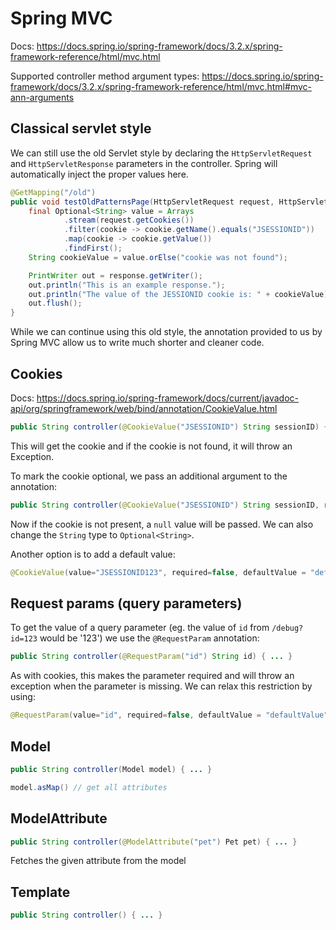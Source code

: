 # Spring MVC

Docs: https://docs.spring.io/spring-framework/docs/3.2.x/spring-framework-reference/html/mvc.html

Supported controller method argument types: https://docs.spring.io/spring-framework/docs/3.2.x/spring-framework-reference/html/mvc.html#mvc-ann-arguments

## Classical servlet style

We can still use the old Servlet style by declaring the `HttpServletRequest` and `HttpServletResponse` parameters in the controller. Spring will automatically inject the proper values here.

```java
@GetMapping("/old")
public void testOldPatternsPage(HttpServletRequest request, HttpServletResponse response) throws IOException {
    final Optional<String> value = Arrays
            .stream(request.getCookies())
            .filter(cookie -> cookie.getName().equals("JSESSIONID"))
            .map(cookie -> cookie.getValue())
            .findFirst();
    String cookieValue = value.orElse("cookie was not found");

    PrintWriter out = response.getWriter();
    out.println("This is an example response.");
    out.println("The value of the JESSIONID cookie is: " + cookieValue);
    out.flush();
}
```

While we can continue using this old style, the annotation provided to us by Spring MVC allow us to write much shorter and cleaner code.

## Cookies

Docs: https://docs.spring.io/spring-framework/docs/current/javadoc-api/org/springframework/web/bind/annotation/CookieValue.html


```java
public String controller(@CookieValue("JSESSIONID") String sessionID) { ... }
```

This will get the cookie and if the cookie is not found, it will throw an Exception.

To mark the cookie optional, we pass an additional argument to the annotation:

```java
public String controller(@CookieValue("JSESSIONID") String sessionID, required=false) { ... }
```

Now if the cookie is not present, a `null` value will be passed. We can also change the `String` type to `Optional<String>`.

Another option is to add a default value:
```java
@CookieValue(value="JSESSIONID123", required=false, defaultValue = "defaultValue") String sessionID) {
```

## Request params (query parameters)

To get the value of a query parameter (eg. the value of `id` from `/debug?id=123` would be '123') we use the `@RequestParam` annotation:

```java
public String controller(@RequestParam("id") String id) { ... }
```
As with cookies, this makes the parameter required and will throw an exception when the parameter is missing. We can relax this restriction by using:

```java
@RequestParam(value="id", required=false, defaultValue = "defaultValue") String id) {
```

## Model

```java
public String controller(Model model) { ... }

model.asMap() // get all attributes
```

## ModelAttribute

```java
public String controller(@ModelAttribute("pet") Pet pet) { ... }
```
Fetches the given attribute from the model

## Template

```java
public String controller() { ... }
```
